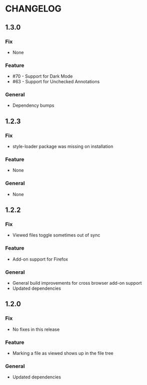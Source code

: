# CHANGELOG

## 1.3.0

### Fix

* None

### Feature
  
* #70 - Support for Dark Mode
* #63 - Support for Unchecked Annotations

### General

* Dependency bumps

## 1.2.3

### Fix

* style-loader package was missing on installation

### Feature
  
* None

### General

* None

## 1.2.2

### Fix

* Viewed files toggle sometimes out of sync

### Feature
  
* Add-on support for Firefox

### General

* General build improvements for cross browser add-on support
* Updated dependencies

## 1.2.0

### Fix

* No fixes in this release

### Feature
  
* Marking a file as viewed shows up in the file tree

### General

* Updated dependencies
